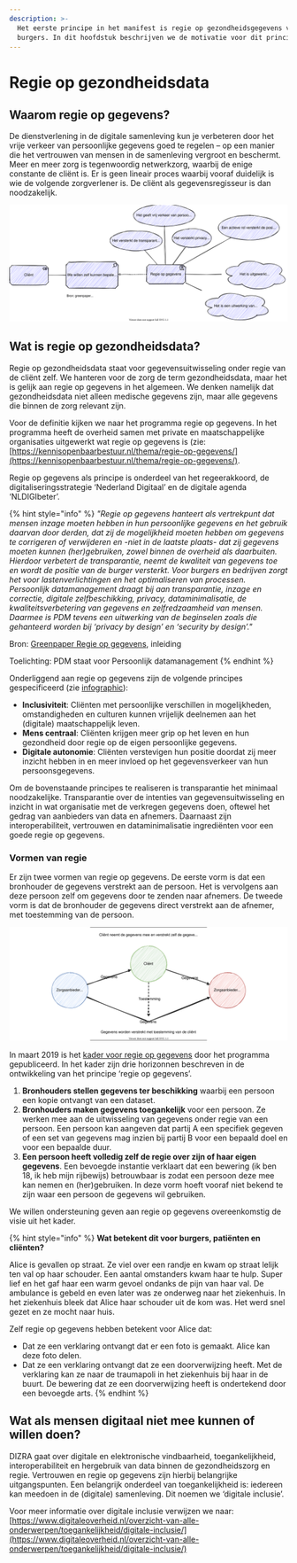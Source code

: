 ```yaml
---
description: >-
  Het eerste principe in het manifest is regie op gezondheidsgegevens voor
  burgers. In dit hoofdstuk beschrijven we de motivatie voor dit principe.
---
```


# Regie op gezondheidsdata

## Waarom regie op gegevens?

De dienstverlening in de digitale samenleving kun je verbeteren door het vrije verkeer van persoonlijke gegevens goed te regelen – op een manier die het vertrouwen van mensen in de samenleving vergroot en beschermt. Meer en meer zorg is tegenwoordig netwerkzorg, waarbij de enige constante de cliënt is. Er is geen lineair proces waarbij vooraf duidelijk is wie de volgende zorgverlener is. De cliënt als gegevensregisseur is dan noodzakelijk.

![Motivatie voor regie op gezondheidsdata](../.gitbook/assets/motivation/datadirector.svg)

## Wat is regie op gezondheidsdata?

Regie op gezondheidsdata staat voor gegevensuitwisseling onder regie van de cliënt zelf. We hanteren voor de zorg de term gezondheidsdata, maar het is gelijk aan regie op gegevens in het algemeen. We denken namelijk dat gezondheidsdata niet alleen medische gegevens zijn, maar alle gegevens die binnen de zorg relevant zijn.

Voor de definitie kijken we naar het programma regie op gegevens. In het programma heeft de overheid samen met private en maatschappelijke organisaties uitgewerkt wat regie op gegevens is \(zie: [https://kennisopenbaarbestuur.nl/thema/regie-op-gegevens/](https://kennisopenbaarbestuur.nl/thema/regie-op-gegevens/).

Regie op gegevens als principe is onderdeel van het regeerakkoord, de digitaliseringsstrategie ‘Nederland Digitaal’ en de digitale agenda ‘NLDIGIbeter’.

{% hint style="info" %}
_"Regie op gegevens hanteert als vertrekpunt dat mensen inzage moeten hebben in hun persoonlijke gegevens en het gebruik daarvan door derden, dat zij de mogelijkheid moeten hebben om gegevens te corrigeren of verwijderen en -niet in de laatste plaats- dat zij gegevens moeten kunnen \(her\)gebruiken, zowel binnen de overheid als daarbuiten. Hierdoor verbetert de transparantie, neemt de kwaliteit van gegevens toe en wordt de positie van de burger versterkt. Voor burgers en bedrijven zorgt het voor lastenverlichtingen en het optimaliseren van processen. Persoonlijk datamanagement draagt bij aan transparantie, inzage en correctie, digitale zelfbeschikking, privacy, dataminimalisatie, de kwaliteitsverbetering van gegevens en zelfredzaamheid van mensen. Daarmee is PDM tevens een uitwerking van de beginselen zoals die gehanteerd worden bij ‘privacy by design’ en ‘security by design’."_

Bron: [Greenpaper Regie op gegevens](https://kennisopenbaarbestuur.nl/media/255847/greenpaper-regie-op-gegevens-durf-te-doen.pdf), inleiding

Toelichting: PDM staat voor Persoonlijk datamanagement
{% endhint %}

Onderliggend aan regie op gegevens zijn de volgende principes gespecificeerd \(zie [infographic](https://rog.pleio.nl/file/download/57899761/IG-kader-regie-op-gegevens.pdf)\):

* **Inclusiviteit**: Cliënten met persoonlijke verschillen in mogelijkheden, omstandigheden en culturen kunnen vrijelijk deelnemen aan het \(digitale\) maatschappelijk leven.
* **Mens centraal**: Cliënten krijgen meer grip op het leven en hun gezondheid door regie op de eigen persoonlijke gegevens.
* **Digitale autonomie**: Cliënten verstevigen hun positie doordat zij meer inzicht hebben in en meer invloed op het gegevensverkeer van hun persoonsgegevens.

Om de bovenstaande principes te realiseren is transparantie het minimaal noodzakelijke. Transparantie over de intenties van gegevensuitwisseling en inzicht in wat organisatie met de verkregen gegevens doen, oftewel het gedrag van aanbieders van data en afnemers. Daarnaast zijn interoperabiliteit, vertrouwen en dataminimalisatie ingrediënten voor een goede regie op gegevens.

### Vormen van regie

Er zijn twee vormen van regie op gegevens. De eerste vorm is dat een bronhouder de gegevens verstrekt aan de persoon. Het is vervolgens aan deze persoon zelf om gegevens door te zenden naar afnemers. De tweede vorm is dat de bronhouder de gegevens direct verstrekt aan de afnemer, met toestemming van de persoon.

![Vormen van regie op gegevens](../.gitbook/assets/motivation/self-or-consent.svg)

In maart 2019 is het [kader voor regie op gegevens](https://rog.pleio.nl/file/download/57899614/ICTU%20ROG%20Rapport%20Kader%20voor%20RoG.pdf) door het programma gepubliceerd. In het kader zijn drie horizonnen beschreven in de ontwikkeling van het principe ‘regie op gegevens’.

1. **Bronhouders stellen gegevens ter beschikking** waarbij een persoon een kopie ontvangt van een dataset.
2. **Bronhouders maken gegevens toegankelijk** voor een persoon. Ze werken mee aan de uitwisseling van gegevens onder regie van een persoon. Een persoon kan aangeven dat partij A een specifiek gegeven of een set van gegevens mag inzien bij partij B voor een bepaald doel en voor een bepaalde duur.
3. **Een persoon heeft volledig zelf de regie over zijn of haar eigen gegevens**. Een bevoegde instantie verklaart dat een bewering \(ik ben 18, ik heb mijn rijbewijs\) betrouwbaar is zodat een persoon deze mee kan nemen en (her)gebruiken. In deze vorm hoeft vooraf niet bekend te zijn waar een persoon de gegevens wil gebruiken.

We willen ondersteuning geven aan regie op gegevens overeenkomstig de visie uit het kader.

{% hint style="info" %}
**Wat betekent dit voor burgers, patiënten en cliënten?**

Alice is gevallen op straat. Ze viel over een randje en kwam op straat lelijk ten val op haar schouder. Een aantal omstanders kwam haar te hulp. Super lief en het gaf haar een warm gevoel ondanks de pijn van haar val. De ambulance is gebeld en even later was ze onderweg naar het ziekenhuis. In het ziekenhuis bleek dat Alice haar schouder uit de kom was. Het werd snel gezet en ze mocht naar huis.

Zelf regie op gegevens hebben betekent voor Alice dat:

* Dat ze een verklaring ontvangt dat er een foto is gemaakt. Alice kan deze foto delen.
* Dat ze een verklaring ontvangt dat ze een doorverwijzing heeft. Met de verklaring kan ze naar de traumapoli in het ziekenhuis bij haar in de buurt. De bewering dat ze een doorverwijzing heeft is ondertekend door een bevoegde arts.
{% endhint %}

## Wat als mensen digitaal niet mee kunnen of willen doen?

DIZRA gaat over digitale en elektronische vindbaarheid, toegankelijkheid, interoperabiliteit en hergebruik van data binnen de gezondheidszorg en regie. Vertrouwen en regie op gegevens zijn hierbij belangrijke uitgangspunten. Een belangrijk onderdeel van toegankelijkheid is: iedereen kan meedoen in de \(digitale\) samenleving. Dit noemen we ‘digitale inclusie’.

Voor meer informatie over digitale inclusie verwijzen we naar: [https://www.digitaleoverheid.nl/overzicht-van-alle-onderwerpen/toegankelijkheid/digitale-inclusie/](https://www.digitaleoverheid.nl/overzicht-van-alle-onderwerpen/toegankelijkheid/digitale-inclusie/)
